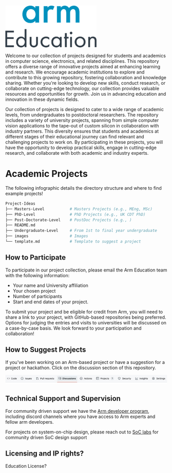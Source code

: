 ![arm_education_logo](/images/arm-education.png)


Welcome to our collection of projects designed for students and academics in computer science, electronics, and related disciplines. This repository offers a diverse range of innovative projects aimed at enhancing learning and research. We encourage academic institutions to explore and contribute to this growing repository, fostering collaboration and knowledge sharing. Whether you're looking to develop new skills, conduct research, or collaborate on cutting-edge technology, our collection provides valuable resources and opportunities for growth. Join us in advancing education and innovation in these dynamic fields.

Our collection of projects is designed to cater to a wide range of academic levels, from undergraduates to postdoctoral researchers. The repository includes a variety of university projects, spanning from simple computer vision applications to the tape-out of custom silicon in collaboration with industry partners. This diversity ensures that students and academics at different stages of their educational journey can find relevant and challenging projects to work on. By participating in these projects, you will have the opportunity to develop practical skills, engage in cutting-edge research, and collaborate with both academic and industry experts.


# Academic Projects

The following infographic details the directory structure and where to find example projects!

```bash
Project-Ideas
├── Masters-Level           # Masters Projects (e.g., MEng, MSc)
├── PhD-Level               # PhD Projects (e.g., UK CDT PhD)
├── Post-Doctorate-Level    # PostDoc Projects (e.g., )
├── README.md
├── Undergraduate-Level     # From 1st to final year undergraduate
├── images                  # Images
└── template.md             # Template to suggest a project
```


## How to Participate

To participate in our project collection, please email the Arm Education team with the following information: 

- Your name and University affiliation
- Your chosen project
- Number of participants
- Start and end dates of your project. 

To submit your project and be eligible for credit from Arm, you will need to share a link to your project, with GitHub-based repositories being preferred. Options for judging the entries and visits to universities will be discussed on a case-by-case basis. We look forward to your participation and collaboration!

## How to Suggest Projects

If you've been working on an Arm-based project or have a suggestion for a project or hackathon. Click on the discussion section of this repository.

![ribbon_bar](/images/discussion_ribbon.jpg)

## Technical Support and Supervision

For community driven support we have the [Arm developer program](https://www.arm.com/resources/developer-program), including discord channels where you have access to Arm experts and fellow arm developers. 

For projects on system-on-chip design, please reach out to [SoC labs](https://soclabs.org/) for community driven SoC design support

## Licensing and IP rights?

Education License?